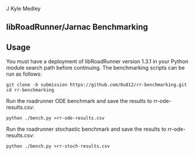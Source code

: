 J Kyle Medley
## libRoadRunner/Jarnac Benchmarking

## Usage

You must have a deployment of libRoadRunner version 1.3.1 in your Python module 
search path before continuing. The benchmarking scripts can be run as follows:
```
git clone -b submission https://github.com/0u812/rr-benchmarking.git
cd rr-benchmarking
```

Run the roadrunner ODE benchmark and save the results to rr-ode-results.csv:
```
python ./bench.py >rr-ode-results.csv
```

Run the roadrunner stochastic benchmark and save the results to rr-ode-results.csv:
```
python ./bench.py >rr-stoch-results.csv
```
